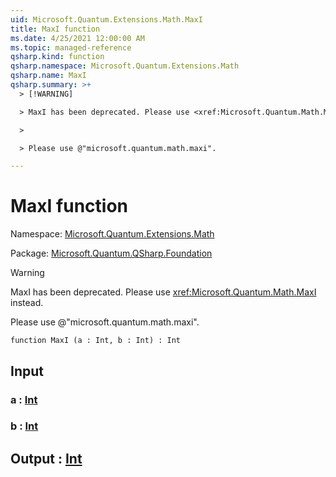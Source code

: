 ```yaml
---
uid: Microsoft.Quantum.Extensions.Math.MaxI
title: MaxI function
ms.date: 4/25/2021 12:00:00 AM
ms.topic: managed-reference
qsharp.kind: function
qsharp.namespace: Microsoft.Quantum.Extensions.Math
qsharp.name: MaxI
qsharp.summary: >+
  > [!WARNING]

  > MaxI has been deprecated. Please use <xref:Microsoft.Quantum.Math.MaxI> instead.

  >

  > Please use @"microsoft.quantum.math.maxi".

---
```


# MaxI function

Namespace: [Microsoft.Quantum.Extensions.Math](xref:Microsoft.Quantum.Extensions.Math)

Package: [Microsoft.Quantum.QSharp.Foundation](https://nuget.org/packages/Microsoft.Quantum.QSharp.Foundation)


> [!WARNING]
> MaxI has been deprecated. Please use <xref:Microsoft.Quantum.Math.MaxI> instead.
>
> Please use @"microsoft.quantum.math.maxi".



```qsharp
function MaxI (a : Int, b : Int) : Int
```


## Input

### a : [Int](xref:microsoft.quantum.qsharp.valueliterals#int-literals)




### b : [Int](xref:microsoft.quantum.qsharp.valueliterals#int-literals)





## Output : [Int](xref:microsoft.quantum.qsharp.valueliterals#int-literals)

